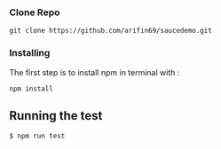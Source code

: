 ### Clone Repo
```
git clone https://github.com/arifin69/saucedemo.git
```

### Installing 

The first step is to install npm in terminal with : 

```
npm install
```

## Running the test
```
$ npm run test
```
